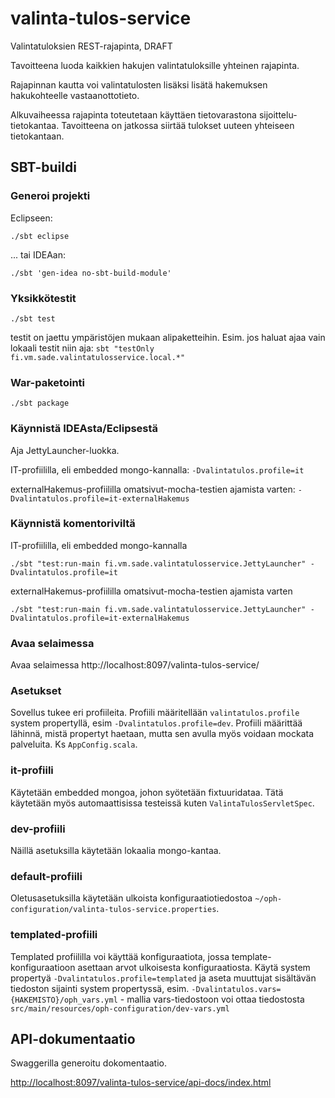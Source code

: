 valinta-tulos-service
=====================

Valintatuloksien REST-rajapinta, DRAFT

Tavoitteena luoda kaikkien hakujen valintatuloksille yhteinen rajapinta.

Rajapinnan kautta voi valintatulosten lisäksi lisätä hakemuksen hakukohteelle vastaanottotieto.

Alkuvaiheessa rajapinta toteutetaan käyttäen tietovarastona sijoittelu-tietokantaa. Tavoitteena on jatkossa siirtää tulokset uuteen yhteiseen tietokantaan.

## SBT-buildi

### Generoi projekti

Eclipseen:

`./sbt eclipse`

... tai IDEAan:

`./sbt 'gen-idea no-sbt-build-module'`

### Yksikkötestit

`./sbt test`

testit on jaettu ympäristöjen mukaan alipaketteihin.
Esim. jos haluat ajaa vain lokaali testit niin aja:
`sbt "testOnly fi.vm.sade.valintatulosservice.local.*"`

### War-paketointi

`./sbt package`

### Käynnistä IDEAsta/Eclipsestä

Aja JettyLauncher-luokka.

IT-profiililla, eli embedded mongo-kannalla: `-Dvalintatulos.profile=it`

externalHakemus-profiililla omatsivut-mocha-testien ajamista varten: `-Dvalintatulos.profile=it-externalHakemus`

### Käynnistä komentoriviltä

IT-profiililla, eli embedded mongo-kannalla

`./sbt "test:run-main fi.vm.sade.valintatulosservice.JettyLauncher" -Dvalintatulos.profile=it`

externalHakemus-profiililla omatsivut-mocha-testien ajamista varten

`./sbt "test:run-main fi.vm.sade.valintatulosservice.JettyLauncher" -Dvalintatulos.profile=it-externalHakemus`

### Avaa selaimessa

Avaa selaimessa http://localhost:8097/valinta-tulos-service/

### Asetukset

Sovellus tukee eri profiileita. Profiili määritellään `valintatulos.profile` system propertyllä, esim `-Dvalintatulos.profile=dev`.
Profiili määrittää lähinnä, mistä propertyt haetaan, mutta sen avulla myös voidaan mockata palveluita. Ks `AppConfig.scala`.

### it-profiili

Käytetään embedded mongoa, johon syötetään fixtuuridataa. Tätä käytetään myös automaattisissa testeissä kuten `ValintaTulosServletSpec`.

### dev-profiili

Näillä asetuksilla käytetään lokaalia mongo-kantaa.

### default-profiili

Oletusasetuksilla käytetään ulkoista konfiguraatiotiedostoa `~/oph-configuration/valinta-tulos-service.properties`.

### templated-profiili

Templated profiililla voi käyttää konfiguraatiota, jossa template-konfiguraatioon asettaan arvot ulkoisesta konfiguraatiosta. Käytä system propertyä `-Dvalintatulos.profile=templated`
ja aseta muuttujat sisältävän tiedoston sijainti system propertyssä, esim. `-Dvalintatulos.vars={HAKEMISTO}/oph_vars.yml` - mallia vars-tiedostoon voi ottaa tiedostosta `src/main/resources/oph-configuration/dev-vars.yml`

## API-dokumentaatio

Swaggerilla generoitu dokomentaatio.

[http://localhost:8097/valinta-tulos-service/api-docs/index.html](http://localhost:8097/valinta-tulos-service/api-docs/index.html)
